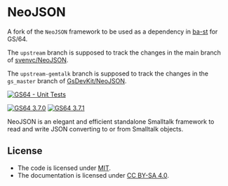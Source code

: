 # NeoJSON

A fork of the `NeoJSON` framework to be used as a dependency in [ba-st](https://github.com/ba-st)
for GS/64.

The `upstream` branch is supposed to track the changes in
the main branch of [svenvc/NeoJSON](https://github.com/svenvc/NeoJSON).

The `upstream-gemtalk` branch is supposed to track the changes in
the `gs_master` branch of [GsDevKit/NeoJSON](https://github.com/GsDevKit/NeoJSON).

[![GS64 - Unit Tests](https://github.com/ba-st-dependencies/NeoJSON/actions/workflows/unit-tests-gs64.yml/badge.svg)](https://github.com/ba-st-dependencies/NeoJSON/actions/workflows/unit-tests-gs64.yml)

[![GS64 3.7.0](https://img.shields.io/badge/GS64-3.7.0-informational)](https://gemtalksystems.com/products/gs64/)
[![GS64 3.7.1](https://img.shields.io/badge/GS64-3.7.1-informational)](https://gemtalksystems.com/products/gs64/)

NeoJSON is an elegant and efficient standalone Smalltalk framework to read and
write JSON converting to or from Smalltalk objects.

## License

- The code is licensed under [MIT](LICENSE).
- The documentation is licensed under [CC BY-SA 4.0](http://creativecommons.org/licenses/by-sa/4.0/).
